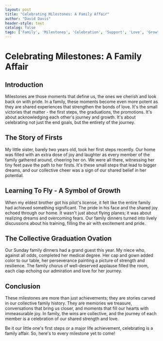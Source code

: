 ```yaml
---
layout: post
title: "Celebrating Milestones: A Family Affair"
author: "David Davis"
header-style: text
catalog: false
tags: ['Family', 'Milestones', 'Celebration', 'Support', 'Love', 'Growth', 'Achievements']
---
```


# Celebrating Milestones: A Family Affair

## Introduction

Milestones are those moments that define us, the ones we cherish and look back on with pride. In a family, these moments become even more potent as they are shared experiences that strengthen the bonds of love. It's the small victories that matter - the first steps, the graduations, the promotions. It's about acknowledging each other's journey and growth. It's about celebrating not just the end goals, but the entirety of the journey.

## The Story of Firsts

My little sister, barely two years old, took her first steps recently. Our home was filled with an extra dose of joy and laughter as every member of the family gathered around, cheering her on. We were all there, witnessing her tiny feet pave the path to her firsts. It's these small steps that lead to bigger dreams, and our collective cheer was a sign of our shared belief in her potential.

## Learning To Fly - A Symbol of Growth

When my eldest brother got his pilot's license, it felt like the entire family had achieved something significant. The pride in his face and the shared joy echoed through our home. It wasn't just about flying planes; it was about realizing dreams and overcoming fears. Our family dinners turned into lively discussions about his training, filling the air with excitement and pride.

## The Collective Graduation Ovation

Our Sunday family dinners had a grand guest this year. My niece who, against all odds, completed her medical degree. Her cap and gown added color to our table, her perseverance painting a picture of strength and resilience. The family chorus of well-deserved applause filled the room, each clap echoing our admiration and love for her journey.

## Conclusion

These milestones are more than just achievements; they are stories carved in our collective family history. They are memories we treasure, conversations that bring us closer, and moments that fill our hearts with immeasurable joy. In family, the wins are collective, and the journey of each member is a celebration of our shared strength and love.

Be it our little one's first steps or a major life achievement, celebrating is a family affair. So, here's to every milestone yet to come!
